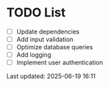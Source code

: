 # TODO List

- [ ] Update dependencies
- [ ] Add input validation
- [ ] Optimize database queries
- [ ] Add logging
- [ ] Implement user authentication

Last updated: 2025-06-19 16:11
